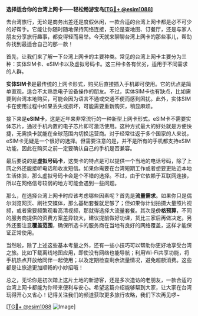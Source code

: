 **选择适合你的台湾上网卡——轻松畅游宝岛[[TG💪+ @esim1088](https://t.me/s/esim1088)]**

去台湾旅行，无论是商务出差还是度假休闲，一款合适的台湾上网卡都是必不可少的好帮手。它能让你随时随地保持网络连接，无论是查地图、订餐厅，还是与家人朋友分享旅行趣事，都变得轻而易举。今天就来聊聊台湾上网卡的那些事儿，帮助你找到最适合自己的那一款！

首先，让我们来了解一下台湾上网卡的主要种类。常见的台湾上网卡主要分为三种：实体SIM卡、eSIM卡以及虚拟号码卡。这三种卡各有优劣，适用于不同需求的人群。

**实体SIM卡**是最传统的上网卡形式，购买后直接插入手机即可使用。它的优点是简单直观，适合不太熟悉电子设备操作的朋友。不过，实体SIM卡也有缺点，比如需要到台湾本地购买，可能会因为语言不通或交通不便而感到困扰。此外，实体SIM卡在使用过程中如果丢失或损坏，可能需要重新购买，稍显麻烦。

接下来是**eSIM卡**，这是近年来非常流行的一种新型上网卡形式。eSIM卡不需要实体芯片，通过手机内置的电子芯片即可激活使用。这种方式最大的好处就是方便快捷，无需换卡就能在全球范围内切换运营商。对于经常往返于多个国家的人来说，eSIM卡无疑是一个很好的选择。但需要注意的是，并不是所有的手机都支持eSIM功能，因此在购买之前一定要确认自己的手机是否兼容。

最后要说的是**虚拟号码卡**，这类卡的特点是可以提供一个当地的电话号码，除了上网之外还能接听电话和收发短信。如果你需要在台湾短期工作或者想要更贴近本地生活体验，那么虚拟号码卡会是个不错的选择。不过，由于它依赖于互联网连接，所以在网络信号较弱的地方可能会遇到一些问题。

那么，在选择台湾上网卡时应该考虑哪些因素呢？首先是**流量需求**。如果你只是偶尔浏览网页、刷社交媒体，那么基础套餐就足够了；但如果你计划拍摄大量照片视频，或者需要频繁观看高清视频，那就得选择大流量套餐。其次是**价格预算**，不同的服务商提供的资费方案差异较大，建议提前做好功课，货比三家后再做决定。另外还要注意**覆盖范围**，确保所选卡的服务商在当地有良好的网络覆盖，这样才能保证正常使用。

当然啦，除了上述这些基本考量之外，还有一些小技巧可以帮助你更好地享受台湾之旅。比如下载离线地图应用，即使没有网络也能导航；利用Wi-Fi共享功能，将手机热点开放给同伴一起使用；以及定期检查剩余流量情况，避免超额消费。这些都是让旅途更加顺畅的小妙招哦！

总之，无论你是初次踏上这片土地的新游客，还是多次造访的老朋友，一款合适的台湾上网卡都能为你带来便利与安心。希望这篇介绍能够帮到大家，让大家在台湾玩得开心又省心！记得关注我们的频道获取更多旅行攻略，我们下次再见啰~

[[TG💪+ @esim1088](https://t.me/s/esim1088) ![Image](https://i.postimg.cc/4NQfJmqS/Snipaste-2025-05-13-00-14-12.png)]